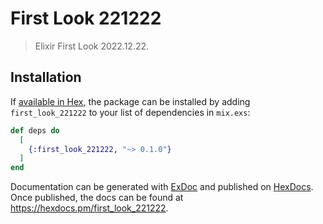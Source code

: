 # First Look 221222

> Elixir First Look 2022.12.22.

## Installation

If [available in Hex](https://hex.pm/docs/publish), the package can be installed by adding `first_look_221222` to your list of dependencies in `mix.exs`:

```elixir
def deps do
  [
    {:first_look_221222, "~> 0.1.0"}
  ]
end
```

Documentation can be generated with [ExDoc](https://github.com/elixir-lang/ex_doc)
and published on [HexDocs](https://hexdocs.pm). Once published, the docs can
be found at <https://hexdocs.pm/first_look_221222>.
